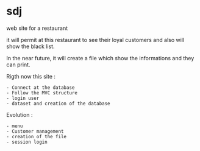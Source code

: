 # sdj
web site for a restaurant

it will permit at this restaurant to see their loyal customers and also will show the black list.

In the near future, it will create a file which show the informations and they can print. 

Rigth now this site : 

    - Connect at the database
    - Follow the MVC structure
    - login user
    - dataset and creation of the database
    
Evolution : 
    
    - menu
    - Customer management
    - creation of the file
    - session login

